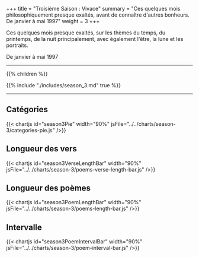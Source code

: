+++
title = "Troisième Saison : Vivace"
summary = "Ces quelques mois philosophiquement presque exaltés, avant de connaître d'autres bonheurs. De janvier à mai 1997"
weight = 3
+++

Ces quelques mois presque exaltés, sur les thèmes du temps, du printemps, de la nuit principalement, avec également l'être, la lune et les portraits.

De janvier à mai 1997

---
{{% children  %}}

{{% include "./includes/season_3.md" true %}}

---
## Catégories
{{< chartjs id="season3Pie" width="90%" jsFile="../../charts/season-3/categories-pie.js" />}}
## Longueur des vers
{{< chartjs id="season3VerseLengthBar" width="90%" jsFile="../../charts/season-3/poems-verse-length-bar.js" />}}
## Longueur des poèmes
{{< chartjs id="season3PoemLengthBar" width="90%" jsFile="../../charts/season-3/poems-length-bar.js" />}}
## Intervalle
{{< chartjs id="season3PoemIntervalBar" width="90%" jsFile="../../charts/season-3/poem-interval-bar.js" />}}
